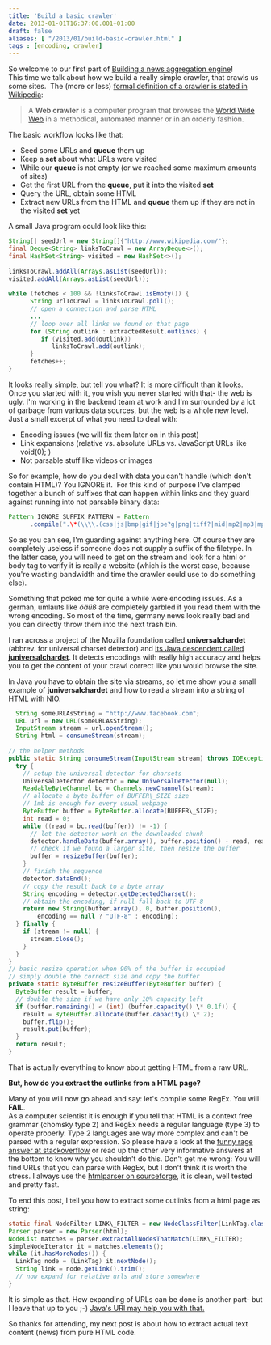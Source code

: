 ```yaml
---
title: 'Build a basic crawler'
date: 2013-01-01T16:37:00.001+01:00
draft: false
aliases: [ "/2013/01/build-basic-crawler.html" ]
tags : [encoding, crawler]
---
```


So welcome to our first part of [Building a news aggregation engine](http://codingwiththomas.blogspot.de/2013/01/building-news-aggregation-engine.html)!  
This time we talk about how we build a really simple crawler, that crawls us some sites. 
The (more or less) [formal definition of a crawler is stated in Wikipedia](http://en.wikipedia.org/wiki/Web_crawler):

> A **Web crawler** is a computer program that browses the [World Wide Web](http://en.wikipedia.org/wiki/World_Wide_Web "World Wide Web") in a methodical, automated manner or in an orderly fashion.

The basic workflow looks like that:  

*   Seed some URLs and **queue** them up
*   Keep a **set** about what URLs were visited
*   While our **queue** is not empty (or we reached some maximum amounts of sites)
  *  Get the first URL from the **queue**, put it into the visited **set**
  *   Query the URL, obtain some HTML
  *   Extract new URLs from the HTML and **queue** them up if they are not in the visited **set** yet

A small Java program could look like this:

```Java
String[] seedUrl = new String[]{"http://www.wikipedia.com/"};  
final Deque<String> linksToCrawl = new ArrayDeque<>();  
final HashSet<String> visited = new HashSet<>();  
  
linksToCrawl.addAll(Arrays.asList(seedUrl));  
visited.addAll(Arrays.asList(seedUrl));  
  
while (fetches < 100 && !linksToCrawl.isEmpty()) {  
      String urlToCrawl = linksToCrawl.poll();  
      // open a connection and parse HTML  
      ...  
      // loop over all links we found on that page  
      for (String outlink : extractedResult.outlinks) {  
         if (visited.add(outlink))  
            linksToCrawl.add(outlink);  
      }  
      fetches++;  
}  

```

It looks really simple, but tell you what? It is more difficult than it looks.  
Once you started with it, you wish you never started with that- the web is ugly. I'm working in the backend team at work and I'm surrounded by a lot of garbage from various data sources, but the web is a whole new level. Just a small excerpt of what you need to deal with:  

*   Encoding issues (we will fix them later on in this post)
*   Link expansions (relative vs. absolute URLs vs. JavaScript URLs like void(0); ) 
*   Not parsable stuff like videos or images

So for example, how do you deal with data you can't handle (which don't contain HTML)? You IGNORE it.  For this kind of purpose I've clamped together a bunch of suffixes that can happen within links and they guard against running into not parsable binary data:  
  

```Java
Pattern IGNORE_SUFFIX_PATTERN = Pattern  
      .compile(".\*(\\\\.(css|js|bmp|gif|jpe?g|png|tiff?|mid|mp2|mp3|mp4|wav|avi|mov|mpeg|ram|m4v|pdf|iso|rm|smil|wmv|swf|wma|zip|rar|gz))$");
```  
So as you can see, I'm guarding against anything here. Of course they are completely useless if someone does not supply a suffix of the filetype. In the latter case, you will need to get on the stream and look for a html or body tag to verify it is really a website (which is the worst case, because you're wasting bandwidth and time the crawler could use to do something else).  
  
Something that poked me for quite a while were encoding issues. As a german, umlauts like _öäüß_ are completely garbled if you read them with the wrong encoding. So most of the time, germany news look really bad and you can directly throw them into the next trash bin.  
  
I ran across a project of the Mozilla foundation called **universalchardet** (abbrev. for universal charset detector) and [its Java descendent called **juniversalchardet**](http://code.google.com/p/juniversalchardet/). It detects encodings with really high accuracy and helps you to get the content of your crawl correct like you would browse the site.  
  
In Java you have to obtain the site via streams, so let me show you a small example of **juniversalchardet** and how to read a stream into a string of HTML with NIO.  
  
```Java
  String someURLAsString = "http://www.facebook.com";  
  URL url = new URL(someURLAsString);  
  InputStream stream = url.openStream();  
  String html = consumeStream(stream);  
    
// the helper methods  
public static String consumeStream(InputStream stream) throws IOException {  
  try {  
    // setup the universal detector for charsets  
    UniversalDetector detector = new UniversalDetector(null);  
    ReadableByteChannel bc = Channels.newChannel(stream);  
    // allocate a byte buffer of BUFFER\_SIZE size   
    // 1mb is enough for every usual webpage  
    ByteBuffer buffer = ByteBuffer.allocate(BUFFER\_SIZE);  
    int read = 0;  
    while ((read = bc.read(buffer)) != -1) {  
      // let the detector work on the downloaded chunk  
      detector.handleData(buffer.array(), buffer.position() - read, read);  
      // check if we found a larger site, then resize the buffer  
      buffer = resizeBuffer(buffer);  
    }  
    // finish the sequence  
    detector.dataEnd();  
    // copy the result back to a byte array  
    String encoding = detector.getDetectedCharset();  
    // obtain the encoding, if null fall back to UTF-8  
    return new String(buffer.array(), 0, buffer.position(),  
        encoding == null ? "UTF-8" : encoding);  
  } finally {  
    if (stream != null) {  
      stream.close();  
    }  
  }  
}  
// basic resize operation when 90% of the buffer is occupied
// simply double the correct size and copy the buffer  
private static ByteBuffer resizeBuffer(ByteBuffer buffer) {  
  ByteBuffer result = buffer;  
  // double the size if we have only 10% capacity left  
  if (buffer.remaining() < (int) (buffer.capacity() \* 0.1f)) {  
    result = ByteBuffer.allocate(buffer.capacity() \* 2);  
    buffer.flip();  
    result.put(buffer);  
  }  
  return result;  
}  

```  

That is actually everything to know about getting HTML from a raw URL.  
  
**But, how do you extract the outlinks from a HTML page?**  

Many of you will now go ahead and say: let's compile some RegEx. You will **FAIL**.  
As a computer scientist it is enough if you tell that HTML is a context free grammar (chomsky type 2) and RegEx needs a regular language (type 3) to operate properly. Type 2 languages are way more complex and can't be parsed with a regular expression. So please have a look at the [funny rage answer at stackoverflow](http://stackoverflow.com/a/1732454/540873) or read up the other very informative answers at the bottom to know why you shouldn't do this. Don't get me wrong: You will find URLs that you can parse with RegEx, but I don't think it is worth the stress. I always use the [htmlparser on sourceforge](http://htmlparser.sourceforge.net/), it is clean, well tested and pretty fast.  
  
To end this post, I tell you how to extract some outlinks from a html page as string:  
  
```Java
static final NodeFilter LINK\_FILTER = new NodeClassFilter(LinkTag.class);  
Parser parser = new Parser(html);  
NodeList matches = parser.extractAllNodesThatMatch(LINK\_FILTER);  
SimpleNodeIterator it = matches.elements();  
while (it.hasMoreNodes()) {  
  LinkTag node = (LinkTag) it.nextNode();  
  String link = node.getLink().trim();  
  // now expand for relative urls and store somewhere  
}  
```  

It is simple as that. How expanding of URLs can be done is another part- but I leave that up to you ;-) [Java's URI may help you with that.](http://docs.oracle.com/javase/7/docs/api/java/net/URI.html)  
  
So thanks for attending, my next post is about how to extract actual text content (news) from pure HTML code.